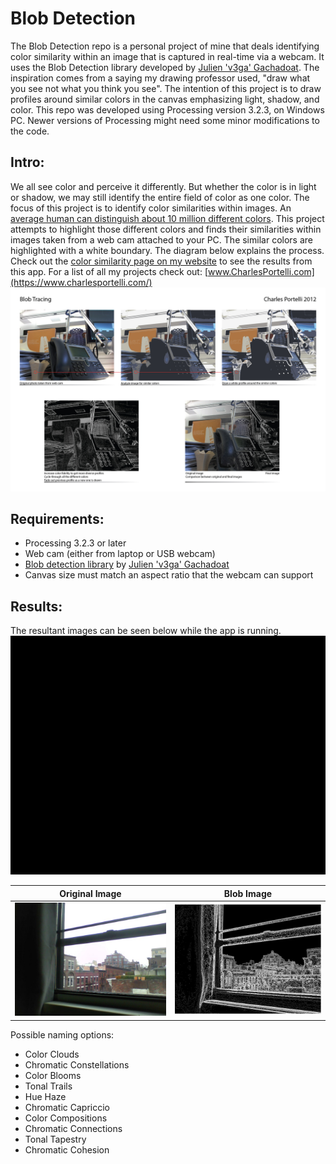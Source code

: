 # Blob Detection

The Blob Detection repo is a personal project of mine that deals identifying color similarity within an image that is captured in real-time via a webcam. It uses the Blob Detection library developed by [Julien &#39;v3ga&#39; Gachadoat](http://www.v3ga.net/blog2/). The inspiration comes from a saying my drawing professor used, &quot;draw what you see not what you think you see&quot;. The intention of this project is to draw profiles around similar colors in the canvas emphasizing light, shadow, and color. This repo was developed using Processing version 3.2.3, on Windows PC. Newer versions of Processing might need some minor modifications to the code.

## Intro:

We all see color and perceive it differently. But whether the color is in light or shadow, we may still identify the entire field of color as one color. The focus of this project is to identify color similarities within images. An [average human can distinguish about 10 million different colors](https://en.wikipedia.org/wiki/Color_vision). This project attempts to highlight those different colors and finds their similarities within images taken from a web cam attached to your PC. The similar colors are highlighted with a white boundary. The diagram below explains the process. Check out the  [color similarity page on my website](https://www.charlesportelli.com/play-1/#/color-sampling/) to see the results from this app. For a list of all my projects check out:  [www.CharlesPortelli.com](https://www.charlesportelli.com/)
![Process Diagram](https://github.com/Crashnorun/Blob_Image_03/blob/master/Diagrams/Desription_01-01-01.jpg)

## Requirements:

- Processing 3.2.3 or later
- Web cam (either from laptop or USB webcam)
- [Blob detection library](https://processing.org/reference/libraries/) by [Julien &#39;v3ga&#39; Gachadoat](http://www.v3ga.net/blog2/)
- Canvas size must match an aspect ratio that the webcam can support

## Results:

The resultant images can be seen below while the app is running.
![Blob Gif](https://github.com/Crashnorun/Blob_Image_03/blob/master/Example%20Images/Blob_Tracing_02.gif)

Original Image       | Blob Image
:--------------------:|:--------------------:
![Original Image](https://github.com/Crashnorun/Blob_Image_03/blob/master/Example%20Images/22.jpg) | ![Blob Image](https://github.com/Crashnorun/Blob_Image_03/blob/master/Example%20Images/Image_12.jpg)

Possible naming options:
* Color Clouds
* Chromatic Constellations
* Color Blooms
* Tonal Trails
* Hue Haze
* Chromatic Capriccio
* Color Compositions
* Chromatic Connections
* Tonal Tapestry
* Chromatic Cohesion
